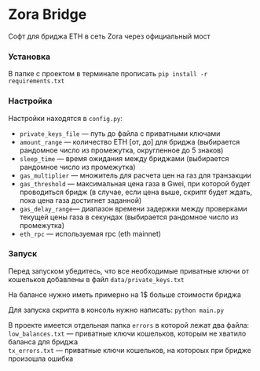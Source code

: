 # Zora Bridge

Софт для бриджа ETH в сеть Zora через официальный мост

### Установка

В папке с проектом в терминале прописать `pip install -r requirements.txt`

### Настройка

Настройки находятся в `config.py`:
* `private_keys_file` — путь до файла с приватными ключами
* `amount_range` — количество ETH [от, до] для бриджа (выбирается рандомное число из промежутка, округленное до 5 знаков)
* `sleep_time` — время ожидания между бриджами (выбирается рандомное число из промежутка)
* `gas_multiplier` — множитель для расчета цен на газ для транзакции
* `gas_threshold` — максимальная цена газа в Gwei, при которой будет проводиться бридж (в случае, если цена выше, скрипт будет ждать, пока цена газа достигнет заданной)
* `gas_delay_range`— диапазон времени задержки между проверками текущей цены газа в секундах (выбирается рандомное число из промежутка)
* `eth_rpc` — используемая rpc (eth mainnet)

### Запуск

Перед запуском убедитесь, что все необходимые приватные ключи от кошельков добавлены в файл `data/private_keys.txt`

На балансе нужно иметь примерно на 1$ больше стоимости бриджа

Для запуска скрипта в консоль нужно написать: `python main.py`

В проекте имеется отдельная папка `errors` в которой лежат два файла:  
`low_balances.txt` — приватные ключи кошельков, которым не хватило баланса для бриджа  
`tx_errors.txt` — приватные ключи кошельков, на котороых при бридже произошла ошибка 
